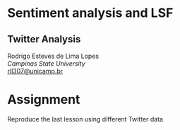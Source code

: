 # Sentiment analysis and LSF
## Twitter Analysis

Rodrigo Esteves de Lima Lopes\
*Campinas State University*\
[rll307@unicamp.br](mailto:rll307@unicamp.br)

# Assignment

Reproduce the last lesson using different Twitter data
